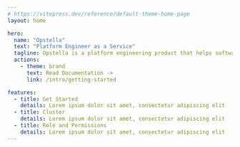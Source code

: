```yaml
---
# https://vitepress.dev/reference/default-theme-home-page
layout: home

hero:
  name: "Opstella"
  text: "Platform Engineer as a Service"
  tagline: Opstella is a platform engineering product that helps software development in organizations more efficiently with the concept of DevSecOps so that your company has the advantage of automation deployment to production to the market quickly and securely.
  actions:
    - theme: brand
      text: Read Documentation ->
      link: /intro/getting-started

features:
  - title: Get Started
    details: Lorem ipsum dolor sit amet, consectetur adipiscing elit
  - title: Cluster
    details: Lorem ipsum dolor sit amet, consectetur adipiscing elit
  - title: Role and Permissions
    details: Lorem ipsum dolor sit amet, consectetur adipiscing elit
---
```

